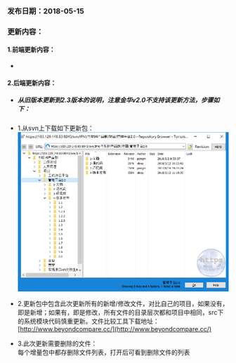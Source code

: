 ### 发布日期：2018-05-15

### 更新内容：

#### 1.前端更新内容：

* 

  #### 2.后端更新内容：

* ##### 从旧版本更新到2.3版本的说明，注意金华v2.0不支持该更新方法，步骤如下：
* 1.从svn上下载如下更新包：  
  ![](/assets/v2.0-1.png)
* 2.更新包中包含此次更新所有的新增/修改文件，对比自己的项目，如果没有，即是新增；如果有，即是修改，所有文件的目录层次都和项目中相同，src下的系统模块代码慎重更新。文件比较工具下载地址：[http://www.beyondcompare.cc/](http://www.beyondcompare.cc/)

* 3.此次更新需要删除的文件：  
  每个增量包中都存删除文件列表，打开后可看到删除文件的列表



